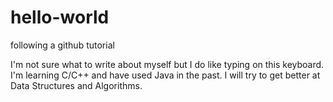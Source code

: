 # hello-world
following a github tutorial

I'm not sure what to write about myself but I do like typing on this keyboard.
I'm learning C/C++ and have used Java in the past. I will try to get better at Data Structures and Algorithms.
